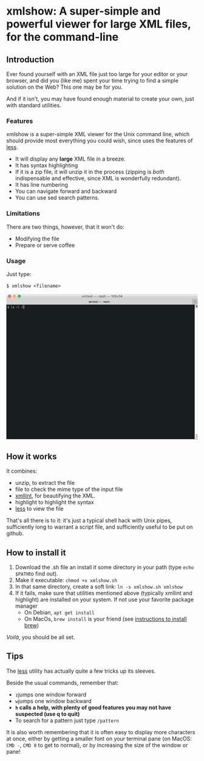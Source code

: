 # xmlshow: A super-simple and powerful viewer for large XML files, for the command-line

## Introduction

Ever found yourself with an XML file just too large for your editor or your browser, and did you (like me) spent your time trying to find a simple solution on the Web? This one may be for you.

And if it isn't, you may have found enough material to create your own, just with standard utilities.

### Features
xmlshow is a super-simple XML viewer for the Unix command line, which should provide most everything you could wish,
since uses the features of [less](https://ss64.com/bash/less.html).

  - It will display any **large** XML file in a breeze.
  - It has syntax highlighting
  - If it is a zip file, it will unzip it in the process (zipping is *both* indispensable and effective, 
    since XML is wonderfully redundant).
  - It has line numbering
  - You can navigate forward and backward
  - You can use sed search patterns.

### Limitations
There are two things, however, that it won't do:
  - Modifying the file
  - Prepare or serve coffee

### Usage
Just type:

    $ xmlshow <filename>
    
<img src="Demo.gif" />
    
## How it works
It combines:

  - unzip, to extract the file
  - file to check the mime type of the input file
  - [xmllint](http://xmlsoft.org/xmllint.html), for beautifying the XML.
  - highlight to highlight the syntax
  - [less](https://ss64.com/bash/less.html) to view the file
    
That's all there is to it: it's just a typical shell hack with Unix pipes, sufficiently long to warrant a script file, and sufficiently useful to be put on github.

## How to install it

  1. Download the .sh file an install it some directory in your path (type `echo $PATH`to find out).
  2. Make it executable: `chmod +x xmlshow.sh`
  2. In that same directory, create a soft link: `ln -s xmlshow.sh xmlshow`
  3. If it fails, make sure that utilities mentioned above (typically xmllint and highlight) are installed on your system. If not use your favorite package manager
     - On Debian, `apt get install`
     - On MacOs, `brew install` is your friend (see [instructions to install brew](https://brew.sh/))

*Voilà*, you should be all set.
 
## Tips

The [less](https://ss64.com/bash/less.html) utility has actually quite a few tricks up its sleeves.

Beside the usual commands, remember that:

 - `z`jumps one window forward
 - `w`jumps one window backward
 - **`h` calls a help, with plenty of good features you may not have suspected (use q to quit)**
 - To search for a pattern just type `/pattern`

It is also worth remembering that it is often easy to display more characters at once, either by getting a smaller font on your terminal pane (on MacOS: `CMD -`, `CMD 0` to get to normal), or by increasing the size of the window or pane!
